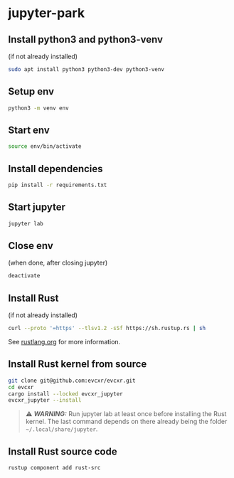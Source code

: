# jupyter-park

## Install python3 and python3-venv 
(if not already installed)
```bash
sudo apt install python3 python3-dev python3-venv
```

## Setup env
```bash
python3 -m venv env
```

## Start env
```bash
source env/bin/activate
```

## Install dependencies
```bash 
pip install -r requirements.txt
```

## Start jupyter
```bash
jupyter lab
```

## Close env 
(when done, after closing jupyter)
```bash
deactivate
```

## Install Rust 
(if not already installed)
```bash
curl --proto '=https' --tlsv1.2 -sSf https://sh.rustup.rs | sh
```
See [rustlang.org](https://www.rust-lang.org/tools/install) for more information.

## Install Rust kernel from source
```bash
git clone git@github.com:evcxr/evcxr.git
cd evcxr
cargo install --locked evcxr_jupyter
evcxr_jupyter --install
```

> ⚠️ **_WARNING:_** Run jupyter lab at least once before installing the Rust kernel. The last command depends on there already being the folder  `~/.local/share/jupyter`.  

## Install Rust source code
```bash
rustup component add rust-src
``` 

